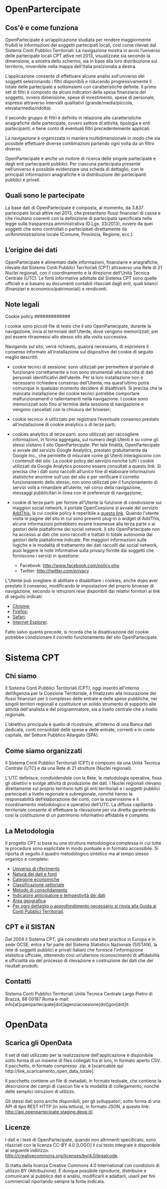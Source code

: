 OpenPartercipate
================

Cos'è e come funziona
---------------------
OpenPartecipate è un’applicazione studiata per rendere maggiormente fruibili le informazioni dei soggetti partecipati locali, così come rilevati dal Sistema Conti Pubblici Territoriali.
La navigazione mostra in avvio l’universo delle partecipate locali CPT attive nel 2013, visualizzate sia secondo la dimensione, a sinistra dello schermo, sia in base alla loro distribuzione sul territorio, rinvenibile nella mappa dell’Italia posizionata a destra.

L’applicazione consente di effettuare alcune analisi sull’universo dei soggetti selezionando i filtri disponibili e riducendo progressivamente il totale delle partecipate a sottoinsiemi con caratteristiche definite. Il primo set di filtri è composto da alcuni indicatori della spesa finanziaria del soggetto, ovvero dimensione, spese di investimento, spese di personale, espressi attraverso intervalli qualitativi (grande/media/piccola, elevata/media/ridotta).

Il secondo gruppo di filtri è definito in relazione alle caratteristiche anagrafiche delle partecipate, ovvero settore di attività, tipologia e enti partecipanti, e tiene conto di eventuali filtri precedentemente applicati.

La navigazione è organizzata in maniera multidimensionale in modo che sia possibile effettuare diverse combinazioni partendo ogni volta da un filtro diverso.

OpenPartecipate è anche un motore di ricerca delle singole partecipate e degli enti partecipanti pubblici. Per ciascuna partecipata presente nell’universo è possibile evidenziare una scheda di dettaglio, con le principali informazioni anagrafiche e la distribuzione dei partecipanti pubblici e privati.


Quali sono le partecipate
-------------------------
La base dati di OpenPartecipate è composta, al momento, da 3.837 partecipate locali attive nel 2013, che presentano flussi finanziari di cassa e che risultano coerenti con la definizione di partecipata specificata nella legge sulla trasparenza amministrativa (D.Lgs. 33/2013), ovvero da quei soggetti che sono controllati o partecipèati direttamente da un’Amministrazione locale (Comune, Provincia, Regione, ecc.). 


L’origine dei dati
------------------
OpenPartecipate è alimentato dalle informazioni, finanziarie e anagrafiche, rilevate dal Sistema Conti Pubblici Territoriali (CPT) attraverso una Rete di 21 Nuclei regionali, con il coordinamento e la direzione dell’Unità Tecnica Centrale (UTC). 
Le fonti informative adottate dal Sistema CPT sono quelle ufficiali e si basano su documenti contabili rilasciati dagli enti, quali bilanci (finanziari e economico/patrimoniali) e rendiconti.


Note legali
-----------

Cookie policy
#############

I cookie sono piccoli file di testo che il sito OpenPartecipate, durante la navigazione, invia al terminale dell'Utente, dove vengono memorizzati, per poi essere ritrasmessi allo stesso sito alla visita successiva.

Navigando sul sito, verrà richiesto, qualora necessario, di esprimere il consenso informato all’installazione sul dispositivo dei cookie di seguito meglio descritti:

- cookie tecnici di sessione: sono utilizzati per permettere al portale di funzionare correttamente e non sono strumentali alla raccolta di dati personali identificativi dell’utente. Per la loro installazione non è necessario richiedere consenso dell’Utente, ma quest’ultimo potrà comunque in qualsiasi momento decidere di disattivarli. Si precisa che la mancata installazione dei cookie tecnici potrebbe comportare malfunzionamenti o rallentamenti nella navigazione. I cookie sono memorizzati solo fino al termine della sessione di navigazione e vengono cancellati con la chiusura del browser;
- cookie tecnico: è utilizzato per registrare l’eventuale consenso prestato all’installazione di cookie analytics o di terze parti;
- cookies analytics di terze parti: sono utilizzati per raccogliere informazioni, in forma aggregata, sul numero degli Utenti e su come gli stessi visitano il sito OpenPartecipate. Per tale finalità, OpenPartecipate si avvale del servizio Google Analytics, prestato gratuitamente da Google Inc., che permette di misurare come gli Utenti interagiscono con i contenuti del sito. La cookie policy del servizio nonché tutti i cookie utilizzati da Google Analytics possono essere consultati a questo link. Si precisa che i dati sono raccolti all’unico fine di elaborare informazioni statistiche anonime sull'uso del sito e per verificare il corretto funzionamento dello stesso; non sono utilizzati per il funzionamento di servizi volti a rimandare all’utente, nel corso della navigazione, messaggi pubblicitari in linea con le preferenze di navigazione;
- cookie di terze parti: per fornire all’Utente la funzione di condivisione sui maggiori social network, il portale OpenCoesione si avvale del servizio [AddThis](http://www.addthis.com/), la cui cookie policy è reperibile a [questo link](http://www.addthis.com/privacy/privacy-policy#publisher-visitors). Quando l'utente visita le pagine del sito in cui sono presenti plug-in o widget di AddThis, alcune informazioni potrebbero essere trasmesse alla terza parte o ai gestori delle piattaforme dei social network. Il sito OpenPartecipate non ha accesso ai dati che sono raccolti e trattati in totale autonomia dai gestori delle piattaforme indicate. Per maggiori informazioni sulle logiche e le modalità di trattamento dei dati raccolti dai social network, puoi leggere le note informative sulla privacy fornite dai soggetti che forniscono i servizi in questione:

  - Facebook: http://www.facebook.com/policy.php 
  - Twitter: http://twitter.com/privacy 

L’Utente può scegliere di abilitare o disabilitare i cookies, anche dopo aver prestato il consenso, modificando le impostazioni del proprio browser di navigazione, secondo le istruzioni rese disponibili dai relativi fornitori ai link di seguito indicati:

- [Chrome](https://support.google.com/chrome/answer/95647?hl=eng);
- [Firefox](https://support.mozilla.org/it/kb/Gestione%20dei%20cookie#w_impostazioni-dei-cookie);
- [Safari](https://support.apple.com/it-it/HT201265);
- [Internet Explorer](http://windows.microsoft.com/it-it/windows-vista/block-or-allow-cookies).

Fatto salvo quanto precede, si ricorda che la disattivazione dei cookie potrebbe condizionare il corretto funzionamento del sito OpenPartecipate.


Sistema CPT
===========

Chi siamo
---------
Il Sistema Conti Pubblici Territoriali (CPT), oggi inserito all’interno dell’Agenzia per la Coesione Territoriale, è finalizzato alla misurazione dei flussi finanziari per il complesso delle entrate e delle spese pubbliche, nei singoli territori regionali e costituisce un solido strumento di supporto alle attività dell'analista e del programmatore, sia a livello centrale che a livello regionale.

L’obiettivo principale è quello di ricostruire, all’interno di una Banca dati dedicata, conti consolidati delle spese e delle entrate, correnti e in conto capitale, del Settore Pubblico Allargato (SPA). 


Come siamo organizzati
----------------------
Il Sistema Conti Pubblici Territoriali (CPT) è composto da una Unità Tecnica Centrale (UTC) e da una Rete di 21 strutture (Nuclei regionali). 

L’UTC definisce, condividendole con la Rete, le metodologie operative, fissa gli obiettivi e svolge attività di produzione dei dati. I Nuclei regionali rilevano direttamente sul proprio territorio tutti gli enti territoriali e i soggetti pubblici partecipati a livello regionale e subregionale, nonché hanno la responsabilità dell’elaborazione dei conti, con la supervisione e il coordinamento metodologico e operativo dell’UTC. La diffusa capillarità territoriale consente di effettuare la rilevazione per via diretta garantendo così la costituzione di un patrimonio informativo affidabile e completo.

La Metodologia
--------------
Il progetto CPT si basa su una struttura metodologica complessa in cui tutte le procedure sono esplicitate in modo puntuale e in formato accessibile. Si riporta di seguito il quadro metodologico sintetico ma al tempo stesso organico e completo:

- [Universo di riferimento](http://www.dps.gov.it/it/cpt/La_metodologia/Universo_di_riferimento/index.html)
- [Natura dei dati e fonti](http://www.dps.gov.it/it/cpt/La_metodologia/Natura_del_dato_e_fonti/index.html)
- [Categorie economiche](http://www.dps.gov.it/it/cpt/La_metodologia/Categorie_economiche/index.html)
- [Classificazione settoriale](http://www.dps.gov.it/it/cpt/La_metodologia/Classificazione_settoriale/index.html)
- [Metodo di consolidamento](http://www.dps.gov.it/it/cpt/La_metodologia/Metodo_di_consolidamento/index.html)
- [Indicatore anticipatore e tempestività dei dati](http://www.dps.gov.it/it/cpt/La_metodologia/Tempestivitx_dei_dati_e_Indicatore_anticipatore/index.html)
- [Area geografica](http://www.dps.gov.it/it/cpt/La_metodologia/Area_geografica/index.html)
- [Per ogni dettaglio o approfondimento necessario si rinvia alla Guida ai Conti Pubblici Territoriali](http://www.dps.gov.it/it/cpt/La_metodologia/Documenti_metodologici/guida_alla_costruzione_dei_cpt/index.html). 

CPT e il SISTAN
---------------
Dal 2004 il Sistema CPT, già considerato una best practice in Europa e in sede OCSE, entra a far parte del Sistema Statistico Nazionale (SISTAN), la rete di soggetti pubblici e privati italiani che fornisce l'informazione statistica ufficiale, ottenendo così un’ulteriore riconoscimento di affidabilità e ufficialità sia del processo di rilevazione e costruzione dei dati che dei risultati prodotti. 


Contatti
--------
Sistema Conti Pubblici Territoriali 
Unità Tecnica Centrale 
Largo Pietro di Brazzà, 86
00187 Roma
e-mail: info[at]openpartecipate[dot]agenziacoesione[dot]gov[dot]it


OpenData
========

Scarica gli OpenData
--------------------
Il set di dati utilizzato per la realizzazione dell'applicazione è disponibile sotto forma di un insieme di files collegati fra di loro, in formato aperto CSV. Il pacchetto, in formato compresso .zip, è [scaricabile qui http://link_scaricamento_open_data_totale].

Il pacchetto contiene un file di metadati, in formato testuale, che contiene la descrizione dei campi di ciascun file e la modalità di collegamento, nonché delle semplici istruzioni di utilizzo.

Gli stessi dati sono anche disponibili, per gli sviluppatori, sotto forma di una API di tipo REST HTTP (in sola lettura), in formato JSON, a questo link: http://api.openpartecipate.staging.depp.it/.


Licenze
-------
I dati e i testi di OpenPartecipate, quando non altrimenti specificato, sono rilasciati con la licenza CC-BY 4.0 [LOGO] il cui testo integrale è disponibile al seguente indirizzo: http://creativecommons.org/licenses/by/4.0/legalcode.

Si tratta della licenza Creative Commons 4.0 International con condizioni di utilizzo BY (Attribuzione). È dunque possibile riprodurre, distribuire e comunicare al pubblico dati e analisi, modificarli e adattarli, usarli per fini commerciali riportando sempre la fonte indicata.

